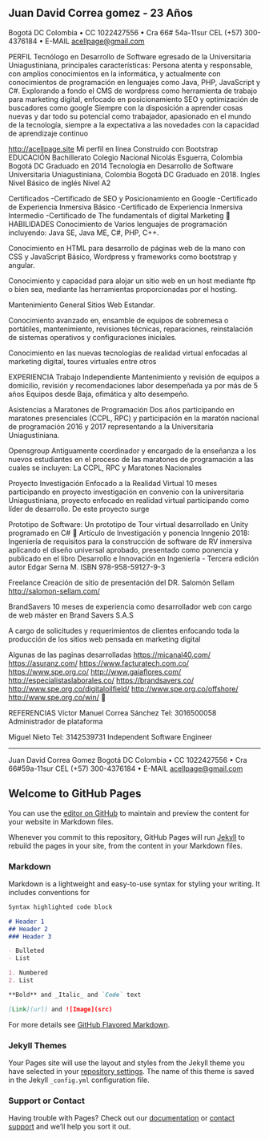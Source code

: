 ## Juan David Correa gomez - 23 Años


Bogotá DC Colombia • CC 1022427556 • Cra 66# 54a-11sur 
CEL (+57) 300-4376184 • E-MAIL acellpage@gmail.com
 

PERFIL	Tecnólogo en Desarrollo de Software egresado de la Universitaria Uniagustiniana, principales características: 
Persona atenta y responsable, con amplios conocimientos en la informática, y actualmente con conocimientos de programación en lenguajes como Java, PHP, JavaScript y C#. 
Explorando a fondo el CMS de wordpress como herramienta de trabajo para marketing digital, enfocado en posicionamiento SEO y optimización de buscadores como google
Siempre con la disposición a aprender cosas nuevas y dar todo su potencial como trabajador, apasionado en el mundo de la tecnología, siempre a la expectativa a las novedades con la capacidad de aprendizaje continuo

http://acellpage.site
Mi perfil en línea Construido con Bootstrap 
EDUCACIÓN	Bachillerato 
	Colegio Nacional Nicolás Esguerra, Colombia Bogotá DC
	Graduado en 2014
	Tecnología en Desarrollo de Software 
	Universitaria Uniagustiniana, Colombia Bogotá DC
	Graduado en 2018.
	Ingles 
	Nivel Básico de inglés Nivel A2

Certificados
-Certificado de SEO y Posicionamiento en Google
-Certificado de Experiencia Inmersiva Básico
-Certificado de Experiencia Inmersiva Intermedio
-Certificado de The fundamentals of digital Marketing
 
HABILIDADES	Conocimiento de Varios lenguajes de programación incluyendo: Java SE, Java ME, C#, PHP, C++.

Conocimiento en HTML para desarrollo de páginas web de la mano con CSS y JavaScript Básico, Wordpress y frameworks como bootstrap y angular.

Conocimiento y capacidad para alojar un sitio web en un host mediante ftp o bien sea, mediante las herramientas proporcionadas por el hosting. 

Mantenimiento General Sitios Web Estandar.

Conocimiento avanzado en, ensamble de equipos de sobremesa o portátiles, mantenimiento, revisiones técnicas, reparaciones, reinstalación de sistemas operativos y configuraciones iniciales. 

Conocimiento en las nuevas tecnologías de realidad virtual enfocadas al marketing digital, toures virtuales entre otros
 
EXPERIENCIA	Trabajo Independiente 
Mantenimiento y revisión de equipos a domicilio, revisión y recomendaciones labor desempeñada ya por más de 5 años Equipos desde Baja, ofimática y alto desempeño.

Asistencias a Maratones de Programación
Dos años participando en maratones presenciales (CCPL, RPC) y participación en la maratón nacional de programación 2016 y 2017 representando a la Universitaria Uniagustiniana.

Opensgroup
Antiguamente coordinador y encargado de la enseñanza a los nuevos estudiantes en el proceso de las maratones de programación a las cuales se incluyen:
La CCPL, RPC y Maratones Nacionales

Proyecto Investigación Enfocado a la Realidad Virtual
10 meses participando en proyecto investigación en convenio con la universitaria Uniagustiniana, proyecto enfocado en realidad virtual participando como líder de desarrollo. De este proyecto surge

Prototipo de Software: 
Un prototipo de Tour virtual desarrollado en Unity programado en C#

Artículo de Investigación y ponencia Inngenio 2018: 
Ingeniería de requisitos para la construcción de software de RV inmersiva aplicando el diseño universal aprobado, presentado como ponencia y publicado en el libro Desarrollo e Innovación en Ingeniería - Tercera edición autor Edgar Serna M. ISBN 978-958-59127-9-3

Freelance
Creación de sitio de presentación del DR. Salomón Sellam
http://salomon-sellam.com/

BrandSavers
10 meses de experiencia como desarrollador web con cargo de web máster en Brand Savers S.A.S

A cargo de solicitudes y requerimientos de clientes enfocando toda la producción de los sitios web pensada en marketing digital

Algunas de las paginas desarrolladas 
https://micanal40.com/
https://asuranz.com/
https://www.facturatech.com.co/
https://www.spe.org.co/
http://www.gaiaflores.com/
http://especialistaslaborales.co/
https://brandsavers.co/
http://www.spe.org.co/digitaloilfield/
http://www.spe.org.co/offshore/
http://www.spe.org.co/win/

 
REFERENCIAS	Víctor Manuel Correa Sánchez
Tel: 3016500058
Administrador de plataforma

Miguel Nieto
Tel: 3142539731
Independent Software Engineer






________________________
Juan David Correa Gomez
Bogotá DC Colombia • CC 1022427556 • Cra 66#59a-11sur 
CEL (+57) 300-4376184 • E-MAIL acellpage@gmail.com

## Welcome to GitHub Pages

You can use the [editor on GitHub](https://github.com/juandalolcg/AcellPage/edit/gh-pages/index.md) to maintain and preview the content for your website in Markdown files.

Whenever you commit to this repository, GitHub Pages will run [Jekyll](https://jekyllrb.com/) to rebuild the pages in your site, from the content in your Markdown files.

### Markdown

Markdown is a lightweight and easy-to-use syntax for styling your writing. It includes conventions for

```markdown
Syntax highlighted code block

# Header 1
## Header 2
### Header 3

- Bulleted
- List

1. Numbered
2. List

**Bold** and _Italic_ and `Code` text

[Link](url) and ![Image](src)
```

For more details see [GitHub Flavored Markdown](https://guides.github.com/features/mastering-markdown/).

### Jekyll Themes

Your Pages site will use the layout and styles from the Jekyll theme you have selected in your [repository settings](https://github.com/juandalolcg/AcellPage/settings). The name of this theme is saved in the Jekyll `_config.yml` configuration file.

### Support or Contact

Having trouble with Pages? Check out our [documentation](https://docs.github.com/categories/github-pages-basics/) or [contact support](https://github.com/contact) and we’ll help you sort it out.
